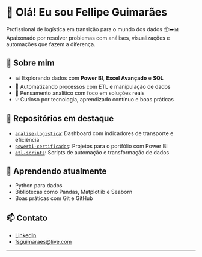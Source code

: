 # 👋 Olá! Eu sou Fellipe Guimarães

Profissional de logística em transição para o mundo dos dados 📦➡📊  
Apaixonado por resolver problemas com análises, visualizações e automações que fazem a diferença.

## 🚀 Sobre mim

- 📊 Explorando dados com **Power BI**, **Excel Avançado** e **SQL**
- 🔄 Automatizando processos com ETL e manipulação de dados
- 🧠 Pensamento analítico com foco em soluções reais
- 💡 Curioso por tecnologia, aprendizado contínuo e boas práticas

## 📁 Repositórios em destaque

- [`analise-logistica`](https://github.com/seuusuario/analise-logistica): Dashboard com indicadores de transporte e eficiência
- [`powerbi-certificados`](https://github.com/seuusuario/powerbi-certificados): Projetos para o portfólio com Power BI
- [`etl-scripts`](https://github.com/seuusuario/etl-scripts): Scripts de automação e transformação de dados

## 🌱 Aprendendo atualmente

- Python para dados
- Bibliotecas como Pandas, Matplotlib e Seaborn
- Boas práticas com Git e GitHub

## 📫 Contato

- [LinkedIn](https://www.linkedin.com/in/fsguimaraes)
- fsguimaraes@live.com

---

